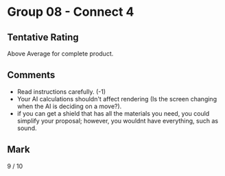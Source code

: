 # Group 08 - Connect 4

## Tentative Rating
Above Average for complete product.

## Comments
 - Read instructions carefully. (-1)
 - Your AI calculations shouldn't affect rendering (Is the screen changing when the AI is deciding on a move?).
 - if you can get a shield that has all the materials you need, you could simplify your proposal; however, you wouldnt have everything, such as sound.

## Mark
9 / 10
